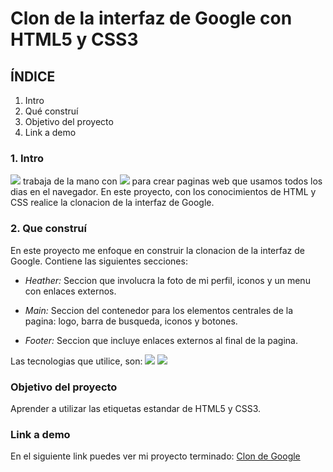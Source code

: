 # Clon de la interfaz de Google con HTML5 y CSS3

## ÍNDICE
1. Intro
2. Qué construí
3. Objetivo del proyecto
4. Link a demo

### 1. Intro
<img src="https://img.shields.io/badge/HTML5-E34F26?style=for-the-badge&logo=html5&logoColor=white" /> trabaja de la mano con <img src="https://img.shields.io/badge/CSS3-1572B6?style=for-the-badge&logo=css3&logoColor=white" /> para crear paginas web que usamos todos los dias en el navegador. En este proyecto, con los conocimientos de HTML y CSS realice la clonacion de la interfaz de Google.

### 2. Que construí
En este proyecto me enfoque en construir la clonacion de la interfaz de Google.
Contiene las siguientes secciones:

- *Heather:* Seccion que involucra la foto de mi perfil, iconos y un menu con enlaces externos.

- *Main:* Seccion del contenedor para los elementos centrales de la pagina: logo, barra de busqueda, iconos y botones.

- *Footer:* Seccion que incluye enlaces externos al final de la pagina.

Las tecnologias que utilice, son:
<img src="https://img.shields.io/badge/HTML5-E34F26?style=for-the-badge&logo=html5&logoColor=white" />
<img src="https://img.shields.io/badge/CSS3-1572B6?style=for-the-badge&logo=css3&logoColor=white" /> 

### Objetivo del proyecto
Aprender a utilizar las etiquetas estandar de HTML5 y CSS3.

### Link a demo
En el siguiente link puedes ver mi proyecto terminado: [Clon de Google](https://copiadegoogle-eight.vercel.app/)
